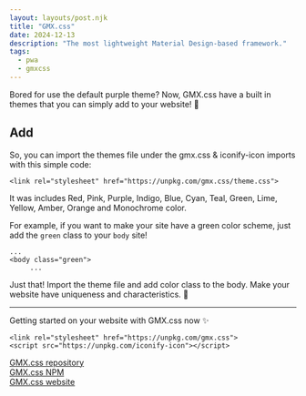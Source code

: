```yaml
---
layout: layouts/post.njk
title: "GMX.css"
date: 2024-12-13
description: "The most lightweight Material Design-based framework."
tags:
  - pwa
  - gmxcss
---
```


Bored for use the default purple theme? Now, GMX.css have a built in themes that you can simply add to your website! 👀

## Add

So, you can import the themes file under the gmx.css & iconify-icon imports with this simple code:
```
<link rel="stylesheet" href="https://unpkg.com/gmx.css/theme.css">
```
It was includes Red, Pink, Purple, Indigo, Blue, Cyan, Teal, Green, Lime, Yellow, Amber, Orange and Monochrome color.

For example, if you want to make your site have a green color scheme, just add the `green` class to your `body` site!
```
...
<body class="green">
     ...
```
Just that! Import the theme file and add color class to the body. Make your website have uniqueness and characteristics. 🎨

---

Getting started on your website with GMX.css now ✨
```
<link rel="stylesheet" href="https://unpkg.com/gmx.css">
<script src="https://unpkg.com/iconify-icon"></script>
```

[GMX.css repository](https://github.com/LIGMATV/gmx.css)  
[GMX.css NPM](https://www.npmjs.com/package/gmx.css)  
[GMX.css website](https://ligmatv.is-a.dev/gmx.css/)  